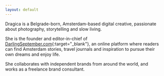 ```yaml
---
layout: default
---
```


Dragica is a Belgrade-born, Amsterdam-based digital creative, passionate about photography, storytelling and slow living.

She is the founder and editor-in-chief of [DarlingSeptember.com](https://darlingseptember.com){:target="_blank"}, an online platform where readers can find Amsterdam stories, travel journals and inspiration to pursue their own dreams and enjoy life.

She collaborates with independent brands from around the world, and works as a freelance brand consultant.
